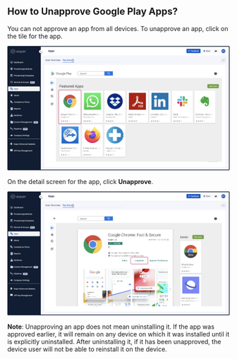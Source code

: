 
## How to Unapprove Google Play Apps?

  

You can not approve an app from all devices. To unapprove an app, click on the tile for the app.

![](./images/unapprove/1-selectapp.png)

  

On the detail screen for the app, click **Unapprove**.

  

![](./images/unapprove/2-unsubscribe.png)

**Note**: Unapproving an app does not mean uninstalling it. If the app was approved earlier, it will remain on any device on which it was installed until it is explicitly uninstalled. After uninstalling it, if it has been unapproved, the device user will not be able to reinstall it on the device.